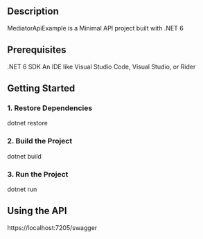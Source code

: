 ## Description

MediatorApiExample is a Minimal API project built with .NET 6

## Prerequisites
.NET 6 SDK
An IDE like Visual Studio Code, Visual Studio, or Rider

## Getting Started

### 1. Restore Dependencies

dotnet restore

### 2. Build the Project

dotnet build

### 3. Run the Project

dotnet run

##  Using the API

https://localhost:7205/swagger